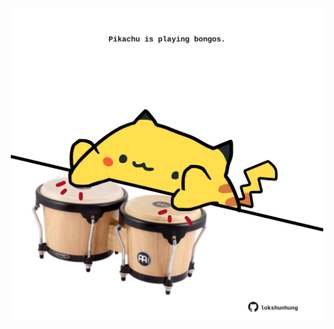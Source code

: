 <!-- built at 28/10/2021, 22:01:43 UTC -->
<p align="center">
  <img width="500" height="500" src="./ReadmeImage.svg">
</p>

